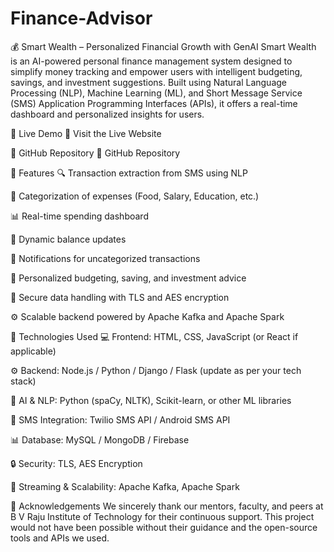 # Finance-Advisor
💰 Smart Wealth – Personalized Financial Growth with GenAI
Smart Wealth is an AI-powered personal finance management system designed to simplify money tracking and empower users with intelligent budgeting, savings, and investment suggestions. Built using Natural Language Processing (NLP), Machine Learning (ML), and Short Message Service (SMS) Application Programming Interfaces (APIs), it offers a real-time dashboard and personalized insights for users.

🚀 Live Demo
🔗 Visit the Live Website

📂 GitHub Repository
🔗 GitHub Repository

🧠 Features
🔍 Transaction extraction from SMS using NLP

💼 Categorization of expenses (Food, Salary, Education, etc.)

📊 Real-time spending dashboard

🧮 Dynamic balance updates

🔔 Notifications for uncategorized transactions

🧾 Personalized budgeting, saving, and investment advice

🔐 Secure data handling with TLS and AES encryption

⚙ Scalable backend powered by Apache Kafka and Apache Spark

🔧 Technologies Used
💻 Frontend: HTML, CSS, JavaScript (or React if applicable)

⚙ Backend: Node.js / Python / Django / Flask (update as per your tech stack)

🧠 AI & NLP: Python (spaCy, NLTK), Scikit-learn, or other ML libraries

📨 SMS Integration: Twilio SMS API / Android SMS API

📊 Database: MySQL / MongoDB / Firebase

🔒 Security: TLS, AES Encryption

🔄 Streaming & Scalability: Apache Kafka, Apache Spark

🙏 Acknowledgements
We sincerely thank our mentors, faculty, and peers at B V Raju Institute of Technology for their continuous support. This project would not have been possible without their guidance and the open-source tools and APIs we used.
